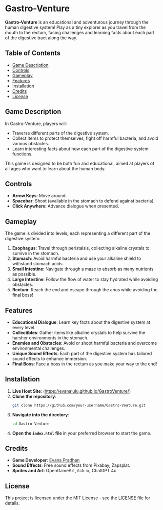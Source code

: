 # Gastro-Venture

**Gastro-Venture** is an educational and adventurous journey through the human digestive system! Play as a tiny explorer as you travel from the mouth to the rectum, facing challenges and learning facts about each part of the digestive tract along the way.

## Table of Contents
- [Game Description](#game-description)
- [Controls](#controls)
- [Gameplay](#gameplay)
- [Features](#features)
- [Installation](#installation)
- [Credits](#credits)
- [License](#license)

## Game Description
In Gastro-Venture, players will:
- Traverse different parts of the digestive system.
- Collect items to protect themselves, fight off harmful bacteria, and avoid various obstacles.
- Learn interesting facts about how each part of the digestive system functions.

This game is designed to be both fun and educational, aimed at players of all ages who want to learn about the human body.

## Controls
- **Arrow Keys**: Move around.
- **Spacebar**: Shoot (available in the stomach to defend against bacteria).
- **Click Anywhere**: Advance dialogue when presented.

## Gameplay
The game is divided into levels, each representing a different part of the digestive system:
1. **Esophagus**: Travel through peristalsis, collecting alkaline crystals to survive in the stomach.
2. **Stomach**: Avoid harmful bacteria and use your alkaline shield to withstand stomach acids.
3. **Small Intestine**: Navigate through a maze to absorb as many nutrients as possible.
4. **Large Intestine**: Follow the flow of water to stay hydrated while avoiding obstacles.
5. **Rectum**: Reach the end and escape through the anus while avoiding the final boss!

## Features
- **Educational Dialogue**: Learn key facts about the digestive system at every level.
- **Collectibles**: Gather items like alkaline crystals to help survive the harsher environments in the stomach.
- **Enemies and Obstacles**: Avoid or shoot harmful bacteria and overcome environmental challenges.
- **Unique Sound Effects**: Each part of the digestive system has tailored sound effects to enhance immersion.
- **Final Boss**: Face a boss in the rectum as you make your way to the end!

## Installation
1. **Live Host Site**: (https://evanalulu.github.io/GastroVenture/)
2. **Clone the repository**:
    ```bash
    git clone https://github.com/your-username/Gastro-Venture.git
    ```
3. **Navigate into the directory**:
    ```bash
    cd Gastro-Venture
    ```
4. **Open the `index.html` file** in your preferred browser to start the game.

## Credits
- **Game Developer**: [Evana Pradhan](https://github.com/evanalulu)
- **Sound Effects**: Free sound effects from Pixabay, Zapsplat.
- **Sprites and Art**: OpenGameArt, itch.io, ChatGPT 4o

## License
This project is licensed under the MIT License - see the [LICENSE](LICENSE) file for details.

